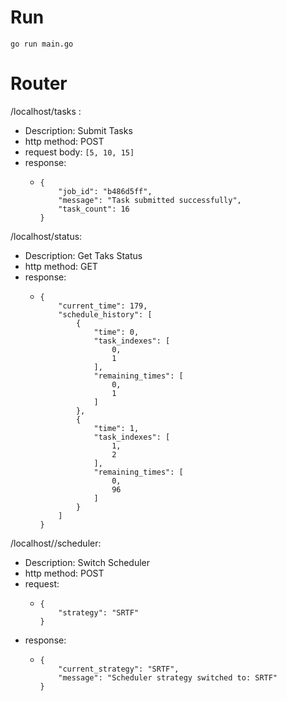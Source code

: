 # Run

```
go run main.go
```

# Router

/localhost/tasks : 

* Description: Submit Tasks
* http method: POST
* request body: ``[5, 10, 15]``
* response:
  * ```
    {
        "job_id": "b486d5ff",
        "message": "Task submitted successfully",
        "task_count": 16
    }
    ```

/localhost/status: 

* Description: Get Taks Status
* http method: GET
* response:
  * ```
    {
        "current_time": 179,
        "schedule_history": [
            {
                "time": 0,
                "task_indexes": [
                    0,
                    1
                ],
                "remaining_times": [
                    0,
                    1
                ]
            },
            {
                "time": 1,
                "task_indexes": [
                    1,
                    2
                ],
                "remaining_times": [
                    0,
                    96
                ]
            }
        ]
    }
    ```

/localhost//scheduler:

* Description: Switch Scheduler
* http method: POST
* request:
  * ```
    {
        "strategy": "SRTF"
    }
    ```
* response:
  * ```
    {
        "current_strategy": "SRTF",
        "message": "Scheduler strategy switched to: SRTF"
    }
    ```
